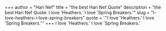 +++
author = "Hari Nef"
title = "the best Hari Nef Quote"
description = "the best Hari Nef Quote: I love 'Heathers.' I love 'Spring Breakers.'"
slug = "i-love-heathers-i-love-spring-breakers"
quote = '''I love 'Heathers.' I love 'Spring Breakers.'''
+++
I love 'Heathers.' I love 'Spring Breakers.'
